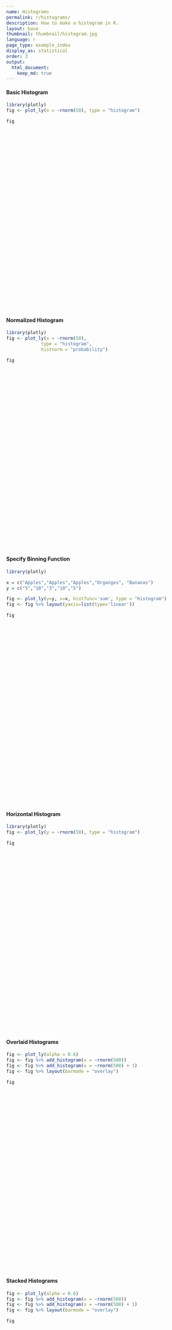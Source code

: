 ```yaml
---
name: Histograms
permalink: r/histograms/
description: How to make a histogram in R.
layout: base
thumbnail: thumbnail/histogram.jpg
language: r
page_type: example_index
display_as: statistical
order: 3
output:
  html_document:
    keep_md: true
---
```



#### Basic Histogram


```r
library(plotly)
fig <- plot_ly(x = ~rnorm(50), type = "histogram")

fig
```

<div id="htmlwidget-19c8be8687270bad7894" style="width:672px;height:480px;" class="plotly html-widget"></div>
<script type="application/json" data-for="htmlwidget-19c8be8687270bad7894">{"x":{"visdat":{"7d050204383":["function () ","plotlyVisDat"]},"cur_data":"7d050204383","attrs":{"7d050204383":{"x":{},"alpha_stroke":1,"sizes":[10,100],"spans":[1,20],"type":"histogram"}},"layout":{"margin":{"b":40,"l":60,"t":25,"r":10},"xaxis":{"domain":[0,1],"automargin":true,"title":"rnorm(50)"},"yaxis":{"domain":[0,1],"automargin":true},"hovermode":"closest","showlegend":false},"source":"A","config":{"showSendToCloud":false},"data":[{"x":[0.446179519483473,1.9056194630404,1.19976183970247,0.267970086300783,0.769430325814905,0.329017682953375,-1.5307430116059,0.8430351374291,1.80045294437865,0.513661048803356,0.378121404872227,0.622330324400446,0.852894021225885,-2.06079346229669,-0.339225055122552,2.11015493589514,0.0283512594027834,-0.00299962237104441,0.624908057163552,-1.15078812488197,0.600865753400724,2.09453413981318,1.30754863493142,-0.998714886651868,-0.0164771174626788,0.509429103574996,0.17792709946809,-0.41636616561419,0.430551056136714,0.328963909282634,0.194856238409171,-0.0816713519463867,-0.190407967901031,-0.0800430527715152,1.14008688968047,-0.404299896921592,-0.896034095368757,-0.809124953396908,1.386902380707,1.30312813240422,0.635035013932886,1.03351484223033,-0.156876492322693,0.267759915022055,-0.0711300720530613,-0.211294113378965,0.837359966804331,-0.297409343257705,2.62615908711317,-2.73761623312759],"type":"histogram","marker":{"color":"rgba(31,119,180,1)","line":{"color":"rgba(31,119,180,1)"}},"error_y":{"color":"rgba(31,119,180,1)"},"error_x":{"color":"rgba(31,119,180,1)"},"xaxis":"x","yaxis":"y","frame":null}],"highlight":{"on":"plotly_click","persistent":false,"dynamic":false,"selectize":false,"opacityDim":0.2,"selected":{"opacity":1},"debounce":0},"shinyEvents":["plotly_hover","plotly_click","plotly_selected","plotly_relayout","plotly_brushed","plotly_brushing","plotly_clickannotation","plotly_doubleclick","plotly_deselect","plotly_afterplot","plotly_sunburstclick"],"base_url":"https://plot.ly"},"evals":[],"jsHooks":[]}</script>

#### Normalized Histogram


```r
library(plotly)
fig <- plot_ly(x = ~rnorm(50),
             type = "histogram",
             histnorm = "probability")

fig
```

<div id="htmlwidget-01281b93e667cf4d3d24" style="width:672px;height:480px;" class="plotly html-widget"></div>
<script type="application/json" data-for="htmlwidget-01281b93e667cf4d3d24">{"x":{"visdat":{"7d06c9c1ade":["function () ","plotlyVisDat"]},"cur_data":"7d06c9c1ade","attrs":{"7d06c9c1ade":{"x":{},"histnorm":"probability","alpha_stroke":1,"sizes":[10,100],"spans":[1,20],"type":"histogram"}},"layout":{"margin":{"b":40,"l":60,"t":25,"r":10},"xaxis":{"domain":[0,1],"automargin":true,"title":"rnorm(50)"},"yaxis":{"domain":[0,1],"automargin":true},"hovermode":"closest","showlegend":false},"source":"A","config":{"showSendToCloud":false},"data":[{"x":[0.00221260382270026,0.280177134571188,-0.695195711599888,-0.363767932748353,-1.75356249667762,1.15776864325316,-0.915510879110613,-2.45847977899212,0.667985440957671,-1.10295254819021,-1.47604336094553,1.88531868409854,0.451689651034485,-1.07923334260887,-0.277028037980103,-0.44943273034581,0.521678596546141,-0.533806935824021,0.349217997714154,0.225254302596231,0.275749722750154,1.62757777781915,-1.65844778075819,1.32114466973322,0.421595837249307,0.12188597698723,0.268747838799215,2.38463908615825,-0.0838555735738822,0.00962032525120804,-1.38148201435427,0.307994311417588,0.628748334217297,0.338176729838187,1.33483741044024,0.23069799933691,-1.23292360376591,0.667436334640256,0.649908032829062,1.29473662366193,-1.77957237708113,0.20026537670023,0.0127239494613886,-2.33364609490901,1.55361311825699,-0.551969849244132,-0.42898030240829,-0.343665297479669,0.672836664115155,0.980894214944693],"histnorm":"probability","type":"histogram","marker":{"color":"rgba(31,119,180,1)","line":{"color":"rgba(31,119,180,1)"}},"error_y":{"color":"rgba(31,119,180,1)"},"error_x":{"color":"rgba(31,119,180,1)"},"xaxis":"x","yaxis":"y","frame":null}],"highlight":{"on":"plotly_click","persistent":false,"dynamic":false,"selectize":false,"opacityDim":0.2,"selected":{"opacity":1},"debounce":0},"shinyEvents":["plotly_hover","plotly_click","plotly_selected","plotly_relayout","plotly_brushed","plotly_brushing","plotly_clickannotation","plotly_doubleclick","plotly_deselect","plotly_afterplot","plotly_sunburstclick"],"base_url":"https://plot.ly"},"evals":[],"jsHooks":[]}</script>

#### Specify Binning Function


```r
library(plotly)

x = c("Apples","Apples","Apples","Organges", "Bananas")
y = c("5","10","3","10","5")

fig <- plot_ly(y=y, x=x, histfunc='sum', type = "histogram")
fig <- fig %>% layout(yaxis=list(type='linear'))

fig
```

<div id="htmlwidget-b792aeb79a9908960225" style="width:672px;height:480px;" class="plotly html-widget"></div>
<script type="application/json" data-for="htmlwidget-b792aeb79a9908960225">{"x":{"visdat":{"7d07e327fc4":["function () ","plotlyVisDat"]},"cur_data":"7d07e327fc4","attrs":{"7d07e327fc4":{"y":["5","10","3","10","5"],"x":["Apples","Apples","Apples","Organges","Bananas"],"histfunc":"sum","alpha_stroke":1,"sizes":[10,100],"spans":[1,20],"type":"histogram"}},"layout":{"margin":{"b":40,"l":60,"t":25,"r":10},"yaxis":{"domain":[0,1],"automargin":true,"type":"linear","title":[],"categoryorder":"array","categoryarray":["10","3","5"]},"xaxis":{"domain":[0,1],"automargin":true,"title":[],"type":"category","categoryorder":"array","categoryarray":["Apples","Bananas","Organges"]},"hovermode":"closest","showlegend":false},"source":"A","config":{"showSendToCloud":false},"data":[{"y":["5","10","3","10","5"],"x":["Apples","Apples","Apples","Organges","Bananas"],"histfunc":"sum","type":"histogram","marker":{"color":"rgba(31,119,180,1)","line":{"color":"rgba(31,119,180,1)"}},"error_y":{"color":"rgba(31,119,180,1)"},"error_x":{"color":"rgba(31,119,180,1)"},"xaxis":"x","yaxis":"y","frame":null}],"highlight":{"on":"plotly_click","persistent":false,"dynamic":false,"selectize":false,"opacityDim":0.2,"selected":{"opacity":1},"debounce":0},"shinyEvents":["plotly_hover","plotly_click","plotly_selected","plotly_relayout","plotly_brushed","plotly_brushing","plotly_clickannotation","plotly_doubleclick","plotly_deselect","plotly_afterplot","plotly_sunburstclick"],"base_url":"https://plot.ly"},"evals":[],"jsHooks":[]}</script>

#### Horizontal Histogram


```r
library(plotly)
fig <- plot_ly(y = ~rnorm(50), type = "histogram")

fig
```

<div id="htmlwidget-8a77e5f3b1e4e6acfafb" style="width:672px;height:480px;" class="plotly html-widget"></div>
<script type="application/json" data-for="htmlwidget-8a77e5f3b1e4e6acfafb">{"x":{"visdat":{"7d060846bde":["function () ","plotlyVisDat"]},"cur_data":"7d060846bde","attrs":{"7d060846bde":{"y":{},"alpha_stroke":1,"sizes":[10,100],"spans":[1,20],"type":"histogram"}},"layout":{"margin":{"b":40,"l":60,"t":25,"r":10},"yaxis":{"domain":[0,1],"automargin":true,"title":"rnorm(50)"},"xaxis":{"domain":[0,1],"automargin":true},"hovermode":"closest","showlegend":false},"source":"A","config":{"showSendToCloud":false},"data":[{"y":[-0.307593152543549,-0.326627050701438,-3.09114231094846,-0.952915102194068,-0.117545980715975,-0.134892183699315,-0.366707586723761,0.461762188979464,0.488502887413366,0.873685315036646,-0.730182058104908,1.8343123679292,0.883559776635331,0.985392222954529,-0.446697388012057,-0.832188420484477,-0.387162923255721,1.10872049499172,1.10896151600034,-1.0234619347154,1.00777460404707,0.0627119671001555,-0.238606706233364,-2.26484792940972,-0.453202444904095,-0.266292259777173,0.688320105778557,0.806267009196974,0.128074790200042,0.707923008180756,0.419028127565983,-1.25588952661132,-0.425933232872662,0.616091848542784,0.183132536517483,-0.577466538803567,0.401709616579553,-0.584055216701107,1.63676827187692,-0.733227625112987,-1.005446949186,-0.280963978372144,-1.46213952887537,-1.43457396938849,-0.7340859346644,1.00817724372653,-1.63417070666476,-0.409548270155325,0.501757095972516,-1.30743320377676],"type":"histogram","orientation":"h","marker":{"color":"rgba(31,119,180,1)","line":{"color":"rgba(31,119,180,1)"}},"error_y":{"color":"rgba(31,119,180,1)"},"error_x":{"color":"rgba(31,119,180,1)"},"xaxis":"x","yaxis":"y","frame":null}],"highlight":{"on":"plotly_click","persistent":false,"dynamic":false,"selectize":false,"opacityDim":0.2,"selected":{"opacity":1},"debounce":0},"shinyEvents":["plotly_hover","plotly_click","plotly_selected","plotly_relayout","plotly_brushed","plotly_brushing","plotly_clickannotation","plotly_doubleclick","plotly_deselect","plotly_afterplot","plotly_sunburstclick"],"base_url":"https://plot.ly"},"evals":[],"jsHooks":[]}</script>

#### Overlaid Histograms


```r
fig <- plot_ly(alpha = 0.6)
fig <- fig %>% add_histogram(x = ~rnorm(500))
fig <- fig %>% add_histogram(x = ~rnorm(500) + 1)
fig <- fig %>% layout(barmode = "overlay")

fig
```

<div id="htmlwidget-dd8d5d148cbcb2d451f3" style="width:672px;height:480px;" class="plotly html-widget"></div>
<script type="application/json" data-for="htmlwidget-dd8d5d148cbcb2d451f3">{"x":{"visdat":{"7d01d580843":["function () ","plotlyVisDat"]},"cur_data":"7d01d580843","attrs":{"7d01d580843":{"alpha":0.6,"alpha_stroke":1,"sizes":[10,100],"spans":[1,20],"x":{},"type":"histogram","inherit":true},"7d01d580843.1":{"alpha":0.6,"alpha_stroke":1,"sizes":[10,100],"spans":[1,20],"x":{},"type":"histogram","inherit":true}},"layout":{"margin":{"b":40,"l":60,"t":25,"r":10},"barmode":"overlay","xaxis":{"domain":[0,1],"automargin":true,"title":"rnorm(500)"},"yaxis":{"domain":[0,1],"automargin":true},"hovermode":"closest","showlegend":true},"source":"A","config":{"showSendToCloud":false},"data":[{"x":[0.21036920859701,0.742007222459216,0.880639539076798,-1.2707568750882,-1.43299595339974,-2.56747789401091,-0.0853862687037843,0.959280545719418,-1.25577127596205,1.42221351628556,1.5300804620241,0.437434132245457,0.580275764779781,1.14001340610642,-1.27285891285919,0.824625915804984,-1.3238689708312,-0.845546142272961,1.83029383401476,-1.73119977885884,-1.9317265512009,-0.00816657440679682,0.711467830034244,-0.14668075244913,-0.192566789183993,0.328527041561321,0.475754032580161,-0.981371191271915,-0.562135110311531,-0.604662550284953,-0.110402844189774,-1.35922176059418,-0.552777740147166,-0.0873287337269553,0.823212540557206,-0.380844974725712,-0.667501561086942,-0.0624532477051892,2.08196895923074,-0.0546920218206352,0.067659755372979,0.360117886768663,1.1985471271184,1.43058667664183,-1.3535703205563,1.30521399562029,-0.159645521952341,-1.8232606021204,-0.0511352539767283,1.69252431694968,0.613617830489357,-0.027197650222668,0.315038746128433,-0.235247598147147,0.335536287549228,-0.133048812210502,0.227171483049518,-0.171265056084544,1.4958946873302,-0.746990241701586,0.493144869300893,-0.785843797927543,-2.85038864163766,-0.786901500861266,-1.07187122132547,-0.543959846620921,-1.39679093683603,0.16421403437467,0.731970542882069,-0.639646116781197,1.51475242074922,-2.01657299470149,-0.412978211488304,-2.43557478698647,-0.838918478459705,0.451039222708726,-1.34709254160948,2.33341870011431,-1.08127775128872,0.430450093420039,-0.918810242899456,0.273570328883968,-1.63766338791558,-0.132787399290262,-0.217145875748685,-0.802915334965805,0.746186981904263,1.56313169505619,-0.933147571344256,-0.819224263140517,-1.77390249605433,0.168429457988659,-0.41425327165177,-0.416352262230332,0.245268159372431,-0.297894214965779,2.04508358301244,0.346945382266575,-1.32656513559285,-1.30471598090634,-0.814259352906516,0.623848113503774,1.50562857637047,-2.25069112837183,0.288560273540976,1.1495224024266,-0.571100863850217,0.00736498940052089,-1.76800077664821,0.146366552702276,-0.278118722726376,-0.1932679905737,0.196155863334488,0.994411710240597,-1.24804084955035,0.638154111065259,0.648130075026777,-1.20301127328201,-0.353266424588151,0.946664225345457,1.10842405979397,1.34650208457439,-0.211306847851825,0.0391617183295682,-0.305880672986265,-0.10841397108991,1.71518266256514,-0.498217853903679,0.483096169939835,-0.947852555956948,-0.876543792674512,0.715319848703257,0.802107793214026,-0.28729569324757,2.22141618549509,0.10494882512003,-0.555453771357922,0.223424828734947,-1.77009961725738,1.57489932582252,1.67084382198868,-0.882157016979823,2.25666804405049,-1.14215873903047,-1.10923877864541,1.18025394045753,-0.063031117200494,-0.188760737198953,-0.136847000293406,-1.65308122637901,-0.873200777767958,0.788693020349896,-1.19485320375741,0.523651139027354,1.18792063230024,-0.453021476048028,-1.50768420235391,0.781131262728335,-0.821694571195345,-1.2359604514116,0.556740754490458,-0.164478676078157,1.59898692064889,0.191465260312418,0.473346474073667,-0.506045397328125,0.33183703439057,-0.131108367259341,-0.175243543511311,1.35521828890093,0.358318957672209,0.460394616838609,-0.22909972266236,1.6519422266877,1.12333136823223,-1.08965503337929,2.00035822647697,0.958396913964296,-0.0589825091941269,0.936576036437951,-0.298855070660667,-0.689233440361785,0.00903534024689043,2.46119451144424,-0.647885429575892,0.573255317086699,-1.88606400543233,-0.166582043102343,-1.38433557446394,-1.01695195853575,1.22056143861474,-1.4670776676763,0.541000611478601,1.73569662130677,-0.0661133887900578,-0.792353163014978,0.190587174172035,0.369195379218241,0.276600776978455,-0.479469869295296,0.222154200173465,0.683263777058959,1.25076968044981,-1.63521692604109,-0.460654638507174,-0.737802094456622,-0.766333154264743,-0.201360434567675,1.37732355268145,-0.938530705975632,-0.847617099998592,0.952172342639669,-0.533209504124497,1.921145692581,1.1709351109171,-0.163536152508244,-1.02041200031656,1.07374795077197,-0.536372775623864,-0.171368279718659,-0.765895119624058,-0.034175039447083,0.846137511150919,0.758523210904283,-0.509682436527123,-0.0474874601888169,-0.956314958770843,1.16150085090439,-1.79569725914705,1.20766860714998,-0.55241076369118,0.718290067110333,-0.428541217579647,0.58919465652106,1.29190698551398,-0.805262648553294,0.782174793776346,-0.520655974410805,2.38263063013593,0.13397901092293,0.461415841360228,-0.570518477495908,-0.541332024338743,0.384389250970955,0.0509723513421246,-1.15858797007353,0.972415386111339,1.62266307064838,0.838766369206628,0.92369872322659,0.039989466421004,-0.979528895980912,0.561284063233081,-0.368782234058379,2.61007020144045,-0.251467710141984,-0.147830252457934,-0.021373863836881,1.1381706677185,0.251109715522454,-0.54150332435748,-0.541564569648942,-0.0976041577679546,-0.469901240166241,-0.538161699630869,-0.724864077103077,0.41490020314101,-0.720267844820519,0.95110490935435,1.32335439938414,1.29727548445793,0.614562946561819,-0.158851421579445,-1.73067467901652,-0.596623736735057,0.448439992212197,0.802049165870677,0.644282365869011,0.351641925855191,-0.758686537944489,0.00688711608019241,0.712146572250067,-0.645864313124755,-0.365925178160399,-0.32507929170746,0.739459627182409,0.433830512400195,-0.586076454643713,-0.698207546465727,0.164327572898049,-0.367204480820386,0.647445052102274,-0.126275009205078,0.824096840687036,-0.624625472827851,-2.12513843761155,0.470491715379308,-0.484779897911536,-1.88526470144097,0.40429251755328,-1.75322032510758,-0.0396714195640588,-1.16704408995225,-1.08683197805106,0.162168765887362,1.26396313466828,1.57149099432212,-0.372580361118071,0.137709751786399,0.369646770172667,1.17900541654605,-1.32886717073141,0.656291493673513,-0.369270747618254,-0.707699062395505,0.379913260472116,0.186337512391201,-0.464460234336911,0.882126358667729,-0.671255660766477,-1.02080387174844,1.03262796030673,-1.38486164122487,-1.13330977857029,1.98322669562197,-1.68381182066434,2.78198142536542,-2.33022466379301,1.03332574555539,-1.64425864481528,1.30925240597424,0.670854328162393,-1.13214009636273,-0.228405404690234,-1.74531526705438,1.69212852338502,0.323605725014748,-0.924686414733304,-0.679945180649386,-1.98800400943943,-0.99354467034702,0.854981344561534,-0.329697559135363,0.171479537834161,1.56020161238034,-1.64928654225824,-0.991379442012087,-0.0157345219256941,-1.52915051318373,-2.4030145433299,0.691556019062544,0.292277578777813,1.35846635798202,1.26083012357254,-1.01825816766375,1.21259992608364,0.738102143824767,-1.33666012414432,1.3437384490928,1.44007197556984,-1.11203408410688,-0.632466909706454,-0.407934027128323,0.0427634226490845,0.000669116363392582,0.118492725632129,-1.10271917863133,-0.198927019669461,1.30069808886424,1.63030440582571,0.436879932164559,1.02346271258069,0.241111241958243,1.09199667531067,0.462103797378084,0.0726090991468386,0.544948436107848,1.74501897294738,-1.8773236270665,-0.58709022695061,0.389281972240657,-0.164762367908356,-0.804165494594101,1.34508546841913,1.56302951283191,0.395285569746817,0.556680672928754,0.299012677104416,-1.05757468636827,0.637298758374318,0.557255375779269,-1.55318874775549,-1.18024810452143,1.92667064551574,-1.18132966550501,0.901289704852373,0.0293354428252413,-0.946662644065068,-0.433313550252105,-0.748150245723854,-0.201209706320803,1.85424488912639,-0.869670549898108,1.69852621460239,0.734675877994447,0.870816482527652,0.76432448834046,-2.04833977573204,0.325378485224476,-0.448694063781173,2.04063568314686,-0.569807704513803,-0.881462688825303,0.309017570406689,-0.107461406585002,-0.677101738658934,1.92933225615889,-0.0540576543117316,0.914664686635583,1.09041225220489,1.70760335899392,-0.0750758079244313,0.344975751613627,0.732207240242214,-1.03092081092504,-0.233380438399406,-0.12333836076485,-0.0483197483872741,0.44821017744433,-1.33498489194496,1.0032588099364,0.4443078217886,0.0609422970376359,0.951667763405936,0.153340259344643,0.589045848218924,0.178926881862118,-0.254042820724675,-0.105083883272581,-1.75139716827623,0.530756818399816,-1.75030456813401,-0.328423836608202,-0.193785747177979,-1.83895708870076,1.75732831648803,1.62534283198077,-0.122982841714429,-0.13643397000761,2.95844193028138,-0.597730883207495,-0.460050264845974,-1.06884406862461,-1.88286927981443,-0.00499211965504797,1.1212976126036,0.383587680322281,0.324276651763638,-0.468319693955664,1.47497875916934,0.84018750744481,-1.04804338520521,-0.477312747270566,-0.859547795268449,-1.21189517003607,0.854152721922096,-0.239777672317873,-2.16368543200345,-1.07933438939962,1.17727476242971,0.303623708869492,-1.26668975456739,-1.3026492171004,-0.791521755377842,-0.548194878696891,0.463042961905609,0.944525567354378,1.72651304457938,0.414930087715889,0.737162697833645,-0.41863429516518,-2.13095946061394,0.380166924425682,0.398379582396026,-0.923355845799796,0.543563821853493,0.40236854732395,-0.531764422442785,-0.36190618139623,-0.260567828964974,-0.604752393759877,-0.307611638170929,0.498523911594856,-0.791613734484293,-2.50454051523765,-3.38396371335701,-0.801915381393915,0.364147940506535,-0.260967645186874,1.71852936321884],"type":"histogram","marker":{"color":"rgba(31,119,180,0.6)","line":{"color":"rgba(31,119,180,1)"}},"error_y":{"color":"rgba(31,119,180,0.6)"},"error_x":{"color":"rgba(31,119,180,0.6)"},"xaxis":"x","yaxis":"y","frame":null},{"x":[-0.811001947497672,1.99243149050222,-0.0486336407053745,0.330878542998992,1.76874719217237,0.504821700413491,0.910439262654038,1.08950300866839,2.15051905457222,0.261071356151723,0.824202042638698,1.07274223090539,2.89390638032393,2.16114574970508,-0.490853654866107,0.352886857160066,1.19902660518987,-0.0650977429062378,1.21107421311127,2.2814948881007,1.3055556132326,1.46659274808098,0.195775178763284,2.4262642360081,1.06680221105241,-2.24224014261815,1.81141218604444,2.17151861548994,-0.0519677719077818,-0.517458792602314,0.504874848272272,-0.126183625165855,-0.403280593636511,0.999619505958956,1.25318396790056,1.93407106128394,1.14507438306605,-0.0684382276819195,0.386338513167471,1.73743857770435,-0.473860666138539,1.00331917926563,0.0580730440109964,1.00386380490152,-0.579391634469785,0.604457105452062,0.407616543043844,1.03339241381006,1.32661621536009,0.302191020227317,0.876020241245352,0.100514250216856,0.447018157426952,1.0146352028879,-1.41504165054268,1.16015408333484,0.444464981868816,-1.94635331996206,2.0989231329367,1.29585596315183,-0.198642853839243,2.97403094600375,0.164081160506244,0.84355057156231,0.0621956546779369,1.20546251444321,1.79859603596011,1.48725949265526,0.908954281600873,0.661266056286925,0.969127874735126,2.68883464811731,0.38665742373374,1.54399602990665,0.455700456654404,1.04796308995553,2.42655808252006,1.76309849637818,0.175319934060344,2.01988433407231,0.436257910033273,1.55252077701377,0.871500510601709,1.57293169351249,-0.563345828980743,2.15829882331314,1.79952749488207,1.5429344769452,0.648763749203311,3.22770250626702,0.729702916447071,1.3441435210572,0.679362190764165,1.44798469720066,-2.04785199267731,2.44149453106334,1.29410870176273,-0.0987123671626291,-0.139614441769545,1.61010202661016,0.758366801180964,-0.359782514705963,4.20113266580307,1.37940402958016,0.574048170699202,1.87335640684217,1.25836414454202,1.90202407890706,0.791325688847988,0.663395478922735,0.0722231050327589,1.75634418798852,2.26177296819971,1.01075693306912,1.96779379594972,2.36255393157921,-0.591307290403644,0.971843587383544,1.33869827136949,1.52933761001769,0.775004951567799,1.02009487406883,1.27193479109246,1.91424325388497,1.20414966709441,1.86423118676876,0.0110574811534919,-0.400203116068708,0.896923983882726,0.805022106087058,0.53651255689022,1.43142560939066,1.81009915943606,2.05943887265512,0.560181959713668,1.79983876171201,1.49314210769429,1.10905275356816,1.44152680868822,0.639560085907604,-0.213173734359288,0.29008505990864,-0.578590015906239,1.60714637947807,-0.583408651113571,1.26384285041848,0.0207217839661511,0.974777453584626,1.09231103526475,1.17825132730082,0.775065370116841,0.102072630159061,2.29371360378639,0.725583034358244,0.891062963965392,0.0879482357368281,1.94035921801019,-0.335901018470521,0.637651988008622,-0.302399846814273,0.519969202370687,1.55997521982715,0.607077004939874,1.14811516647124,0.622673792572325,0.165449883093336,1.24611250521858,0.403602884580751,1.14396397161402,1.08938627938766,0.712711525317677,0.449697370563693,2.76692938935266,1.86027431644613,2.34063831130852,-0.219074588540372,0.885414457645741,-0.418252013930218,0.664137375678041,2.9157240885279,1.78499181904111,1.69744852742538,-1.9051080119187,1.10362182990191,0.0934600576861474,0.618236260307816,-1.27851618401696,3.70771349250482,0.581252066266663,1.83363706091692,0.68546340556228,1.81844782954886,-0.119654642939071,0.226338457883142,1.31173282273426,0.562261487143176,0.547239701113754,1.03687101112286,0.959084619459984,1.28840255438266,1.30808133780552,1.64720786451395,1.23801686429525,0.874002559735314,0.927054071647592,0.445000001607932,1.74117364483725,0.833794423000588,1.94691779473858,1.41756630190761,-1.59901928721622,2.38996936703539,0.355601943105874,1.35075701406178,2.42618686728312,0.7261793262713,-0.139975609638602,0.928911665965336,1.06176137904865,1.52569538097837,2.32667827479938,0.407525859466343,0.663622585547899,1.6742764147544,0.947734418241136,0.662253392202541,-0.315315019960856,0.851774955326784,0.9544857693429,1.06760294117983,1.5760635059482,0.161629031741124,0.608805713675707,-0.920791585056113,0.515523447093233,-0.289749519246479,0.104965073859833,1.39689073246876,0.313384307968304,-0.0744877262851538,-0.31804272394579,0.191824095430391,0.458575046444533,0.119643242808515,-0.483958486752079,-0.600645555649115,-0.0971562125466605,1.08716302359541,0.199845183352939,0.38973609805241,1.2417187657286,1.44097240732812,1.25871462686934,0.313473294903342,0.373198636644566,1.35038950776918,1.41830429354232,0.506430313712696,0.835053287957046,0.308368581529773,-0.180133978074559,1.70878142116829,2.06737460378527,0.694413148782393,0.539658720311993,2.16879872849752,1.98701712517325,1.81085361386859,1.491903170748,2.38232451730523,-0.354376925096564,1.16950833767483,0.0710063154496009,1.99401779920172,0.788952744394193,1.50030710215791,1.44030859668664,1.27840797639069,0.970965413077489,-0.0074474792113628,2.71500672046652,0.517871001887205,2.20514977213669,1.34750602845054,1.23865463931634,1.28305124884448,1.2269696629197,0.873628801535708,0.194860550251679,2.05927114347271,1.08308956255658,-0.205957936904735,1.37768862381933,1.95265499422316,0.214584656746062,1.87191718803699,-0.0875387508827368,1.43783225749932,0.484265469243888,1.57838633369642,0.784819193888585,0.488702434863234,0.474526230533277,1.46744398847247,2.58447625073802,0.122449104040979,1.94813518521291,1.2939898043724,1.29085491982744,1.47596604159756,1.59598742932164,0.28483239426987,0.0838339956880734,0.880631144717509,1.92159504344345,-0.0564551451352704,-0.633857423797221,1.62569991511835,-0.656513746082177,1.22332984024208,-0.404432883718113,1.01630477404679,0.255779434172573,1.84950578184603,0.138049848440112,1.51390191791458,0.216569308663265,2.61176350655029,1.55302141128047,1.66875116144718,2.89735851798441,-0.414799460112748,1.12118953851497,2.11332617400293,1.49908643182191,1.06741598742153,1.20132146538324,0.890047003412181,-0.104100843366044,1.5285154918956,0.0266677057543261,2.03363445620889,1.55845515149867,1.34068219951544,2.3370924523746,0.984654117644829,-0.172770939386704,0.565801087042791,2.57337554296181,1.54800351884903,1.80262748183114,2.16638956294415,-0.786114031049156,0.551806598826107,-1.13873964395963,0.562861420975467,2.23398232658732,0.557252734885184,1.18544471485521,2.61333873955884,0.881566729786835,1.68074072238048,2.29370145995118,0.747133732098976,0.910545134339111,1.90843897510023,-0.0504148001722453,0.392414387678912,1.92326197785955,0.00418244312377469,-0.312683370599401,-0.732709558495533,-1.58452847214845,1.38848291575247,1.05685938392943,2.94181481941829,2.37612410927776,1.62345690369509,0.291214735998764,-0.0487942604626972,0.652427764950095,0.336980742428832,-0.271820092437617,-0.331068821274792,-0.907936069394069,0.122222027549843,2.7842022079911,0.529430120063478,1.0740039277859,1.2480498246299,0.336097089379572,-0.396870325490726,0.573055442414568,1.00550288543411,1.04259718182231,0.450381477084454,0.7250915917486,1.74936547327648,1.47766893124068,1.71932841148882,1.60621326333347,0.550306518354309,0.531058609934103,1.03172286896873,0.953826985254135,1.33852089788654,2.9913412500257,1.95594761564809,-0.178834791835542,0.918304506563977,0.301723137339253,0.547162774160768,1.52862228304635,0.0433714911824047,1.18880705843502,0.974162367900936,0.616254383717803,2.23613899541784,1.18713442181395,0.330951412581406,2.13097594888885,1.45979744156453,0.502121072136803,2.39716471266425,1.33910386819789,0.261938363464399,0.212451630928122,0.533569515180201,1.85436321643583,1.85375432971742,2.13301020961869,3.00744915587552,0.501686982860212,1.25384561761311,-0.34773976660322,1.79705721317937,0.897346481259883,0.779898722485313,1.12039715848552,-0.342397087583806,1.59242199618707,0.128179443864302,0.818861122735496,0.814416933753851,3.69428353991248,0.142382849517812,2.10531754047268,0.686399177908714,1.53901324258515,-0.0339392721783871,1.18862330373766,-0.0909780226728967,1.90847310767027,0.666439284861212,1.15536477167262,1.42136212074931,-0.932567464969789,3.21135866225253,1.75655906603641,0.722903883119679,0.61793727682523,-0.0272006207166557,0.0662041565593507,1.33780191118073,1.48987758857199,1.82587708310603,2.26027917781823,2.71783409496904,1.29787018297226,2.71781894026421,1.24214866752825,2.43648662937797,1.73030220515496,2.58901050376037,2.39174110858176,-0.287189695430591,-0.486960717505321,1.77618810269366,2.02696091252376,1.30489792791363,2.08726005168411,2.46833626683004,2.0470430694261,1.78121852287476,0.491588051321859,1.59171222045183,1.15439033896154,0.602735173916178,0.832448187541615,-1.21605740105623,-0.146131028986133,1.0247947563027,1.27092630366806,0.259118569101682,0.234760967549631,0.919555733516664,0.672565874725334,1.40602415176361,0.172575283212978,1.76329675687391],"type":"histogram","marker":{"color":"rgba(255,127,14,0.6)","line":{"color":"rgba(255,127,14,1)"}},"error_y":{"color":"rgba(255,127,14,0.6)"},"error_x":{"color":"rgba(255,127,14,0.6)"},"xaxis":"x","yaxis":"y","frame":null}],"highlight":{"on":"plotly_click","persistent":false,"dynamic":false,"selectize":false,"opacityDim":0.2,"selected":{"opacity":1},"debounce":0},"shinyEvents":["plotly_hover","plotly_click","plotly_selected","plotly_relayout","plotly_brushed","plotly_brushing","plotly_clickannotation","plotly_doubleclick","plotly_deselect","plotly_afterplot","plotly_sunburstclick"],"base_url":"https://plot.ly"},"evals":[],"jsHooks":[]}</script>

#### Stacked Histograms


```r
fig <- plot_ly(alpha = 0.6)
fig <- fig %>% add_histogram(x = ~rnorm(500))
fig <- fig %>% add_histogram(x = ~rnorm(500) + 1)
fig <- fig %>% layout(barmode = "overlay")

fig
```

<div id="htmlwidget-dc3e133aac82a6f200dc" style="width:672px;height:480px;" class="plotly html-widget"></div>
<script type="application/json" data-for="htmlwidget-dc3e133aac82a6f200dc">{"x":{"visdat":{"7d018e4c816":["function () ","plotlyVisDat"]},"cur_data":"7d018e4c816","attrs":{"7d018e4c816":{"alpha":0.6,"alpha_stroke":1,"sizes":[10,100],"spans":[1,20],"x":{},"type":"histogram","inherit":true},"7d018e4c816.1":{"alpha":0.6,"alpha_stroke":1,"sizes":[10,100],"spans":[1,20],"x":{},"type":"histogram","inherit":true}},"layout":{"margin":{"b":40,"l":60,"t":25,"r":10},"barmode":"overlay","xaxis":{"domain":[0,1],"automargin":true,"title":"rnorm(500)"},"yaxis":{"domain":[0,1],"automargin":true},"hovermode":"closest","showlegend":true},"source":"A","config":{"showSendToCloud":false},"data":[{"x":[-1.06048059258917,1.03377123779574,-0.347510697119263,-0.0879415279650514,1.02934841449586,0.0331422569488892,-0.592135898949996,0.829814390072405,-1.14454544271622,-0.402566870962858,-0.771974587669175,1.4758048969223,0.82640908727336,-0.675152437671853,-0.208754882521633,0.700737799034521,0.468802209560038,-0.758449934060703,0.335117927631377,1.0160540818428,-0.171888096247786,0.763133879504698,-0.74356333879766,0.633689034285285,0.544604947901418,-0.0985996831957174,0.0572223957350943,0.455869773215829,0.45934790843059,-0.702539630305358,0.582490479132452,-0.677514120566726,-0.721470827055875,0.318060221208431,-0.386989645728607,-0.553502259385531,1.37185464554936,1.31470371462308,0.955612979792735,-0.854660568783481,-0.356595475224411,-1.69530921393404,-0.463260112479645,0.591062022388195,-0.236674637473109,0.108374430723745,-0.123013606709288,2.63076449928228,1.26161006787474,-0.940229544347197,-1.55738808016372,0.443890042761084,-3.20970261035037,-0.583788056672025,0.226884398659564,1.05823175587359,-1.24021550526566,-0.159963757156281,1.82964841938779,-0.142332285742719,0.876168321388416,-0.206648972580046,-0.6680144217574,-0.268847083566329,0.990487980785411,-0.685732465826676,0.125135198196347,-0.725787623017153,0.80640876078396,-0.826557749859865,-0.365255004365573,0.621372103663503,0.0916125284950037,0.690411802443828,0.240688578799019,0.235294009595044,-1.56285242720637,1.51178990695893,-0.960025533609306,1.76508437995228,-0.859724616161842,0.683850583068126,-0.996604803702665,0.643032806396957,-0.275011057097661,-1.04588034470875,-2.0020810969823,-0.1294963813339,3.21344422676836,-0.445969839967441,-0.920008289036481,1.3959265380445,-1.74174371627285,-0.359846702437578,-1.19077629713055,-0.142662240546871,-0.350079749415293,-0.895061193783458,0.918709047907724,0.0180239614636467,-0.726719085242673,0.05979497232032,0.852847251821338,0.491399216924387,-0.867790202141377,-0.920229047538456,0.362678995272681,0.275481308683029,-1.50385763768435,0.889215761979443,-0.810008855932448,1.3521090235578,1.38616657252884,0.158539477217318,1.33607115876124,0.841421767201781,0.409334996000245,0.406322367156198,-0.030606436455905,1.40583592804358,0.164238257695319,-0.558064073673516,-0.251352463110518,-1.11530244892548,-1.38420918272867,-0.332445187057561,0.240127454719289,1.5729129312996,-0.963400958951772,0.241598722599265,0.261576606442729,0.747318000466062,-1.08692793077034,0.0371660675584333,-0.459103705617535,0.0891114220482405,0.21682938784851,0.566770723568968,0.298001925702124,-0.560227032641875,-0.387109871191305,0.558247815641496,-0.0305390508992784,-0.453198095941974,1.13893178202231,-2.75670338659298,1.51831369606294,-1.10129255829997,-0.255693886710623,1.35748772239616,0.344153625717621,-0.163884907364765,0.155637023727796,0.676225396505821,0.971767408928673,1.41049622634364,-0.300485712958175,1.47657839663988,-0.186860052591746,0.364893440121779,-0.0952644222927986,0.67452166678495,-0.0644592113170338,-0.582792724495769,1.54280483743766,0.770341832596279,-1.34784960919861,-0.503815057794142,-0.503784855706867,0.706167635072499,0.825973902213597,-1.04391126251207,0.929382031663203,-0.338886430476494,0.508539191475738,0.805466735053101,-0.739103928271943,0.373306586458332,-0.00080559789176731,-0.733317697460507,1.97155344603831,-0.179036244727979,2.42057215830736,-0.641673923299181,1.47552141013451,0.0128201414783328,0.691478446802027,-0.539633694792044,-1.0607682635311,0.0273068201097927,0.864795168609069,-2.39098832875741,-0.69425520315843,0.107206048514206,1.2107473689474,-0.160211167491803,-0.325824419818432,-0.665013109052132,-1.20510487447786,0.399709106700163,-0.335471906261123,-0.29644555778783,0.223716100195507,0.347257840051891,-0.643862986091806,0.23940880585377,-0.460964156794484,-0.0705276356031265,0.3399862415139,1.12145257949606,0.917840267243755,0.343694125520615,1.22707641977325,-1.321581496695,-0.0821780554857083,0.588577039132924,-0.28793257423106,-1.30549846109694,-0.601615235494098,-0.0542525396355675,-0.598279322634648,1.58334079130491,-0.195428048617761,-0.550798271469589,-0.960290271676773,0.687585087980648,1.68051122756817,-0.0202247317992003,0.65413741919924,1.05928925484037,1.27651173619515,0.00283410019973812,-0.0554558382051441,-1.39637690531311,0.6361410736878,0.640295623311297,-0.426370082883603,-0.0713944044096249,2.30642820438469,-0.387924462934176,-0.0362927696146786,0.512142824963268,0.235300303781854,1.02834116086414,1.30680098237637,1.08208636188148,0.543667918431305,1.0851909228301,-0.164394681236521,0.263310844137442,1.16407106476742,-1.79767100060316,0.522303892553181,-0.252863843137861,0.607256728764698,-1.59239655459375,-1.0852289874208,0.288096608192359,0.845128638729725,-0.534243840391575,0.0892065275254436,1.25052517217019,-0.315448222690218,-0.0360986111871775,-0.779225556331563,1.24000179660757,-0.424188368416905,0.917148896462404,1.62305162902299,0.61096142702834,-0.41091874941763,-1.20829564176857,-1.16163441224749,-1.22502584161729,0.990671468218233,-0.199684321304556,-0.3499749939747,0.802880259545185,-0.481734351496681,0.739148985952275,-0.783842593849221,1.20118088001676,0.444315194532077,-0.29582427838564,-1.02235316825684,-0.0876710309197417,0.0540236964929551,0.962271748876393,1.41001612170928,-1.04846476538067,-0.323362367790845,0.242119021817493,0.0110854904856481,0.103339367685455,0.290451961624109,-0.0960071247443118,-0.183872987551788,-1.31263954890556,1.79295262704306,-1.04115902206647,0.646480422164903,0.305650785601746,-0.866060542595482,-0.409705364197733,-1.71041164491191,-0.0908914267608562,0.539818755528113,-0.403837553808591,-0.816238734317863,2.09474550423896,-1.17558341795703,0.690261766532859,-0.698614192523794,0.813537967582915,0.74902780179529,-0.00597653185450598,2.26931510567824,1.11322299504074,-0.162058933534743,-0.103629811366922,-0.160921206063711,-0.582817739921517,-1.20835431222085,0.745564564429733,1.47386327727598,-1.00850190883344,1.15582752987886,0.140455455489433,0.369006185846088,-0.84047073528321,-1.25923720918153,-0.519346650005043,0.532403703625166,0.684847688646276,-0.553958227273167,-0.825645904397626,0.973038668575813,0.118843930645781,1.0445400547631,-0.0928587208371876,0.978089433268331,1.12269638759989,1.6625479187577,-0.413988562741154,-1.12081431653233,-0.401019681367695,0.731093925892263,-0.423337298888267,-1.19966821805729,-0.822314680546239,0.852117809480584,-0.914541185124512,1.01655770991674,-0.521422053927474,-0.00967188952714988,0.0534974197940436,-0.171807822798075,0.900909650271649,-0.868572856240835,-1.7751023920717,-1.86480743569894,-2.29561997044306,0.312835265573605,1.38020831704655,-0.867947751690819,-0.229735750256464,0.625892981574648,0.402167637199657,-0.159893382918067,-0.25567062821842,1.07075023402717,-1.28790858812851,1.98190555114348,0.799279487282597,0.0722360099059105,-1.24325926135914,-0.876190133458451,-2.35840553492154,1.64928468389931,0.135524408404963,0.428289222645845,-2.03898885291184,-0.993096184365195,0.195134299135623,2.31487683336207,0.61158199600885,0.279899286028102,-2.0114603772271,-0.468366728685388,-1.42242085123516,-0.943210546252035,-0.0440378963613753,1.64917908466698,0.374349949193205,1.36401284595079,0.290258056207722,-1.28420421968501,-1.95183559055516,-0.538024740602239,-0.0442562578707019,-0.473693294281442,0.764236664473058,-0.427453507103475,1.0887014023154,-0.149774446725983,0.261847126017924,0.539662542789894,0.600137010305476,-1.2769807218195,0.653381652503856,0.326907329207783,0.287130970069446,-0.196295322120007,0.211926227963624,1.53552587863547,1.56031741792747,0.406088648349292,-0.533205980998273,-1.19513911327308,0.466797441003345,0.168482158715761,-0.150201638435346,-0.441395514712376,-0.502695499011067,1.46241034305695,0.896327423839757,0.582148338508811,1.02899046032719,-1.61341457475359,-1.36615750296682,-1.04725999715892,-0.909772841279792,0.583508752640622,-0.428237376534444,1.15356427730334,1.23781007626287,-1.29362909943832,-0.151654058896984,-1.82025875403257,-0.156602622096825,0.459655437929976,0.58991069097952,-0.823326056404083,-0.210565409475946,-1.21129895206531,0.309253397780387,0.532330244929632,1.27348516056331,-0.360616707370056,1.39979739986547,1.45648743045782,-1.44316025024589,-0.38895604180989,2.48738473213836,0.545722732943747,0.386992944907961,0.89995143250379,-0.36732596548683,0.536457468930058,0.372180941021227,0.879104352512143,-0.254897756855439,1.58124355398693,0.451735694622792,0.667732901136558,0.604769256794408,-0.189577329579293,0.617930959081014,-0.157467992725361,0.236365849255278,-1.55058288254546,1.94802746872363,-0.68450067780638,-0.660396085766927,-1.63384587865008,0.11552019004448,0.386859419579152,-1.38605093091826,-0.188567021468776,-0.209514212345031,-0.916392949380137,-0.237461250148731,-0.554202190891887,-0.932596483126994,-0.571212843354191,-0.511436212287491,-1.14985156573717,-0.130584843302832,-0.905056584612723,-1.30014301492606,-0.581456081983126,0.109832176393449,-1.59384584368961,0.991302786990467,-2.23148880587791,0.169241823579495,0.492645661325392,0.249220574126291,-0.640374681646971,1.87414790790633],"type":"histogram","marker":{"color":"rgba(31,119,180,0.6)","line":{"color":"rgba(31,119,180,1)"}},"error_y":{"color":"rgba(31,119,180,0.6)"},"error_x":{"color":"rgba(31,119,180,0.6)"},"xaxis":"x","yaxis":"y","frame":null},{"x":[-1.72502783971718,1.17212088427109,-0.0332402011016424,1.40989963904319,0.583365673277214,2.10109160767024,1.44331395789835,0.233851729888781,0.476083868783376,0.21201228578177,2.60461399327256,0.659979804947395,0.22475728083218,0.867763403724491,1.20585504901555,0.770087192144919,1.20479287686639,1.11779357968013,0.0852947648237096,1.43620489497676,0.708992637798839,1.79268473194109,1.5120958730186,1.26426243660524,0.912182571446902,4.68769105649516,1.52623263595469,2.78884320245526,0.633697204742337,0.897437742966375,1.38553069517678,-0.293944418228573,0.644819246474203,-0.0833057886297146,0.946617297623131,1.43984029312208,0.653516491513585,2.46911408067011,2.5784468107315,1.29843018921738,0.844176254876151,0.988712988458909,0.119288018760363,1.38241457661285,0.974281951212039,-1.91320680437832,0.0742427911055094,1.39066811283106,0.628548520866031,-0.29285635729603,0.78535469962764,1.68460249595178,2.14536770118888,1.07721744759177,1.53230426936003,1.79003435778926,0.014085236128962,1.23384065418946,0.907629872029758,0.334639533778312,1.26197540132336,0.750300172822183,-0.727431036597087,0.602715545420983,0.406241083316026,0.703142076677547,0.52848316785346,-0.683575806138277,1.00639838709073,1.10739417462045,2.15439640202051,2.85790351507359,1.70821202533485,0.838681999781767,1.31278223918054,-0.268215847562763,0.578738076158176,-0.88410249538919,0.510765815392446,1.18205262827731,0.820519178391387,-0.318913942249012,0.62013967603726,2.30343585712972,1.38804595384084,2.00314534341899,1.1622686806464,1.82307682095583,1.88719034418907,0.406428042923909,0.460843317421563,2.60980746332966,0.355367932373988,1.17250686929595,1.0710999816451,0.744405540218081,2.11782031783902,0.854576901005917,0.469408958075435,1.01662418550077,1.46111430678476,1.12528917611557,1.3658560690921,0.946954373764877,-0.667497635745785,0.279299718949161,0.993181194218551,2.31022966393805,1.81232642576568,0.158259204013578,1.21645217002859,-1.98436855507082,1.34398486625157,1.94026717827668,-0.251511400956897,1.30581880651734,-0.0448046478757727,1.68329418650853,1.4111140938616,0.144765350543727,0.865469164238427,1.95649647037143,1.45273080188414,1.0510628993613,0.582284352529457,1.18252222353198,1.38205376549911,1.28192380264933,0.00826742534484048,0.490029302895505,1.41882050169573,2.10506900562231,1.08767172709899,2.80145065671765,1.83378208691758,1.17291206151853,0.504126535790625,2.44950172998029,0.848317483031487,0.788313674544762,0.490215096297493,1.6310285026339,-0.913259393827965,0.218078781871007,0.880399250092318,0.672738882345603,2.75413633666108,1.50060724489681,0.970025290444951,0.915380032911277,2.16598242207583,2.36735257854438,-0.18354542166801,2.3647485680238,0.869080736703995,-0.346545481911688,2.81916048967283,2.02592164738991,0.265118202641024,-0.746279277705495,1.84421836973829,0.763526293440329,1.79985023128999,1.820283901611,1.13900834762793,1.45770769120268,1.53784855645018,-0.159199491366535,3.10041171693182,-0.136643443827876,2.35667854277877,-0.235155737970339,2.0285158270208,2.70280935759089,-0.915484926745672,1.96309109630191,2.52223173455444,-0.0266253087773365,0.911172507477139,1.88600665840358,1.08950464342405,2.9362774781455,-0.0100817757615741,2.07208442026011,1.65304082354539,1.7993693868715,2.10444972648479,1.41760267605755,-0.290587651393761,1.3398492669691,0.872319588812923,2.30725052712793,-0.673548861837504,-1.05818940568694,2.2286829341458,0.665398531772977,2.40089111857176,2.06601765400365,1.24878451012652,-0.910345279151402,1.37541092385961,0.13904996964256,-0.377962633490883,0.811716676192486,1.63567206364495,0.789497042601853,1.36832616994286,0.81358764787421,0.341026244837185,0.639018286385543,2.21788347814075,1.82968055247277,0.402366205989461,0.926981496774988,-0.257394529488239,1.28538982737242,1.03267097947491,-0.303562917038608,-0.234491594619687,0.832486077275958,2.55430004879764,0.541870860106828,0.798108736045224,1.22630383266018,0.673521630151198,1.01017559585054,0.364850367830905,0.669192691764595,0.515479722125975,1.49316420756084,2.420256090952,-0.38354580936927,-0.189867152925239,0.0953440243127208,1.54940630701305,0.560010985716701,0.541694851794054,0.556644889921105,-0.253266844152636,-0.636376935119336,1.92878451490886,1.07323017139281,0.737209351531381,1.54201816741818,-0.761160406310769,0.904317732098843,0.0503637775428214,2.36458851211179,2.45392005720767,1.62026941723738,0.815323525192395,1.22424598664334,1.39438978873323,0.490993522861153,-0.0440024008557782,-1.11569804417069,3.61059363674091,2.32295003486088,0.674132253275562,-0.629659335029561,0.36460051361375,1.73074936032175,-0.777829127238931,0.347648395205908,0.59093878544711,1.81443957756339,1.71330173174634,1.3472279078738,0.687129016496255,0.708782643629685,1.73454470666702,1.54455476823033,1.66369905303108,-0.0840088643020966,2.62135961079509,0.032110447548786,-0.00682055568282114,-0.119170289296441,3.01420979149334,0.201096735796975,1.67307877940422,-0.382314590827006,1.2582086365251,0.803304636587336,0.904858016897631,0.123759732645931,0.735945078823566,1.54122587414294,0.149318188442767,1.2694040976696,1.76215999709763,0.64138438489695,1.37536081770149,-1.22519728934325,0.353596710520798,1.72147488183004,1.11884491842509,1.30802059664693,0.788562391840019,2.17028891488055,2.03896491974766,0.575315638514806,1.09360719589975,0.252926283580174,3.48676136184125,1.71004762989326,1.06220906939167,2.22556842561336,0.774173003220399,-0.723800913301117,0.912526341546537,1.02181587583059,1.53419297920853,0.980749163357297,-0.147468821243514,0.5762935931299,1.48165677679116,1.8048812331662,2.25125315235984,0.524388723260516,0.66957581593276,-0.325787068799761,0.440152982789223,1.83237893704252,1.32909626483691,0.78517453456396,2.55169363471952,-0.0854904918413932,1.99484478333569,0.612056351275118,0.897853141557874,2.06318937136107,1.81914393447137,0.0367559670066459,3.1190802102605,1.05564153099074,2.60505588162621,1.29608308194789,1.33570471729491,1.72683853454695,2.00926220039607,1.1091446999559,0.229469033397467,-0.279339131585686,-0.447811819503564,1.63872295962917,0.633341654230504,1.10216766869215,1.33545702372816,1.66753953089274,2.44506880488551,-0.892910530326523,1.37773793518925,0.429394213981834,0.731927621755071,0.741603744878215,1.33167106161403,2.73074031777923,1.01623051326105,1.00303130924404,0.713557778234953,0.779732968300694,1.48349293382673,0.690360336902349,0.291267638343813,2.40816327960674,2.18165325279136,0.983402517301891,0.669784589574097,0.372100810748167,0.649342264781897,1.40325929638649,2.37322050907659,2.48806614292354,0.679113404388531,0.978311165556847,-2.27346604326147,1.933924177655,2.33908572152152,1.47492944046208,1.38537062623256,2.19985883612881,-0.698188332309147,-0.144636453978464,-0.00135590795075546,-0.665689557958563,-0.0502741941880087,0.0440405960646245,0.836699731668697,2.7902289137467,0.498985590983518,-0.0943408947071112,1.47176029133339,0.719988813752037,0.949028084095582,0.921602559611287,1.31246369176732,1.82324592009269,0.771739683595493,0.728590985141992,2.5517519317738,0.199537920517616,-0.403743419378307,0.421524815424245,0.0622190121015842,2.24155875745635,-0.344123284485393,0.212065863335949,2.43953176742386,1.57859110692305,1.28748026670811,2.84625102820638,-0.674368400445663,-0.508624506686888,0.8667231397052,-1.2465147090676,1.65862615620838,0.158701081504979,-0.0850862922032278,-1.614851830383,0.0710869140305759,0.91795601325192,1.9420700580069,2.45028618004173,0.306354714661048,-0.0986581646325599,-1.79200569497919,0.933240374958934,2.01102513402907,-1.09928304239407,1.23185208782637,1.07957257123641,-0.409896870895154,-0.0790703431609492,0.643434701578355,1.68665408338875,0.516408522504697,2.38822446669802,0.139582668866322,2.68867161817738,2.07754699597724,-0.738745322714254,2.40731434764337,1.30295282986191,1.28021161984863,1.72283389784108,0.70192560661579,-0.614115306742585,2.20329444321139,0.518690816673397,2.24128569082819,1.06193726369643,1.21054292486964,-0.600839774820183,0.753067908168323,1.44962624965267,1.77557043827319,1.02622489102089,-0.493194446266981,0.274849185979903,0.925735472366645,0.683197353402157,-0.811778570940441,1.05788567586369,0.788968630795107,0.883887819573684,1.29693860419249,3.34574437550986,2.4353370946528,0.570681255368906,0.962790025019986,1.86951939727269,1.87946868448622,-1.43305105703953,-0.142907857800101,0.302045083694563,-0.200652407585698,1.45074264394201,1.77444431570691,1.48097869864209,-0.345419913304529,-0.22240408929663,2.81941146373717,0.726378702104035,1.61663002584358,1.92552126881102,0.0877539228818711,0.161313054248715,2.068785169245,-1.94761017668009,0.627759025061035,-1.12559610753806,0.638991735665472,2.02119848619261,2.24634953704324,2.06692811652627,1.13707779146327,2.14560471842946,-0.179053871542492,-0.299426255408786],"type":"histogram","marker":{"color":"rgba(255,127,14,0.6)","line":{"color":"rgba(255,127,14,1)"}},"error_y":{"color":"rgba(255,127,14,0.6)"},"error_x":{"color":"rgba(255,127,14,0.6)"},"xaxis":"x","yaxis":"y","frame":null}],"highlight":{"on":"plotly_click","persistent":false,"dynamic":false,"selectize":false,"opacityDim":0.2,"selected":{"opacity":1},"debounce":0},"shinyEvents":["plotly_hover","plotly_click","plotly_selected","plotly_relayout","plotly_brushed","plotly_brushing","plotly_clickannotation","plotly_doubleclick","plotly_deselect","plotly_afterplot","plotly_sunburstclick"],"base_url":"https://plot.ly"},"evals":[],"jsHooks":[]}</script>

#### Cumulative Histogram


```r
library(plotly)
fig <- plot_ly(x = ~rnorm(50),
             type = "histogram",
             cumulative = list(enabled=TRUE))

fig
```

<div id="htmlwidget-c6a4ab08ab5ad52274e0" style="width:672px;height:480px;" class="plotly html-widget"></div>
<script type="application/json" data-for="htmlwidget-c6a4ab08ab5ad52274e0">{"x":{"visdat":{"7d050d97f7f":["function () ","plotlyVisDat"]},"cur_data":"7d050d97f7f","attrs":{"7d050d97f7f":{"x":{},"cumulative":{"enabled":true},"alpha_stroke":1,"sizes":[10,100],"spans":[1,20],"type":"histogram"}},"layout":{"margin":{"b":40,"l":60,"t":25,"r":10},"xaxis":{"domain":[0,1],"automargin":true,"title":"rnorm(50)"},"yaxis":{"domain":[0,1],"automargin":true},"hovermode":"closest","showlegend":false},"source":"A","config":{"showSendToCloud":false},"data":[{"x":[0.510178086296831,0.221007228351966,-0.0935826390550163,-0.507975588376765,-1.67299647082459,0.772349281554601,1.53092184272632,0.348970680239298,-0.74103324941119,0.92111594352668,-0.979241037125216,0.45135634743147,-0.106619964716886,1.45044348989971,0.795805330633459,0.761371008381529,-0.360421687156496,0.262661997412514,-0.0351774964754971,0.933375257918581,0.261483854325237,-0.138268419778168,1.72536409367527,-0.223569835316166,0.1161000658398,-0.676469501551668,0.477312189223302,-0.894889497974827,-0.0955575518483346,1.92122901519197,0.0387359869331172,-0.201187697032571,-1.27092234449296,0.172679894331047,1.6019043016023,0.600575939980472,0.473334998077176,0.750343044604401,1.14744194542353,-0.330497315735098,-0.303852249429708,0.203422761213337,0.222318756133538,1.58115493482141,-0.242988361509833,-0.386861924611756,0.220451409453593,0.456291203854032,-1.92099404733417,1.21257688827585],"cumulative":{"enabled":true},"type":"histogram","marker":{"color":"rgba(31,119,180,1)","line":{"color":"rgba(31,119,180,1)"}},"error_y":{"color":"rgba(31,119,180,1)"},"error_x":{"color":"rgba(31,119,180,1)"},"xaxis":"x","yaxis":"y","frame":null}],"highlight":{"on":"plotly_click","persistent":false,"dynamic":false,"selectize":false,"opacityDim":0.2,"selected":{"opacity":1},"debounce":0},"shinyEvents":["plotly_hover","plotly_click","plotly_selected","plotly_relayout","plotly_brushed","plotly_brushing","plotly_clickannotation","plotly_doubleclick","plotly_deselect","plotly_afterplot","plotly_sunburstclick"],"base_url":"https://plot.ly"},"evals":[],"jsHooks":[]}</script>
### Share bins between histograms

In this example both histograms have a compatible bin settings using [bingroup](https://plotly.com/r/reference/#histogram-bingroup) attribute. 

```r
library(plotly)

fig <- plot_ly(
  type='histogram',
  x=~rnorm(100, 5),
  bingroup=1)

fig <- fig %>% add_trace(
  type='histogram',
  x=~rnorm(20, 5),
  bingroup=1)

fig <- fig %>% layout(
  barmode="overlay",
  bargap=0.1)

fig
```

<div id="htmlwidget-ce2763648fe5d1ba5b05" style="width:672px;height:480px;" class="plotly html-widget"></div>
<script type="application/json" data-for="htmlwidget-ce2763648fe5d1ba5b05">{"x":{"visdat":{"7d02e7b2a4d":["function () ","plotlyVisDat"]},"cur_data":"7d02e7b2a4d","attrs":{"7d02e7b2a4d":{"x":{},"bingroup":1,"alpha_stroke":1,"sizes":[10,100],"spans":[1,20],"type":"histogram"},"7d02e7b2a4d.1":{"x":{},"bingroup":1,"alpha_stroke":1,"sizes":[10,100],"spans":[1,20],"type":"histogram","inherit":true}},"layout":{"margin":{"b":40,"l":60,"t":25,"r":10},"barmode":"overlay","bargap":0.1,"xaxis":{"domain":[0,1],"automargin":true,"title":"rnorm(100, 5)"},"yaxis":{"domain":[0,1],"automargin":true},"hovermode":"closest","showlegend":true},"source":"A","config":{"showSendToCloud":false},"data":[{"x":[6.25305262489475,3.76689301392401,4.04519609587198,3.35030824958826,3.77121261944193,4.13846590206696,5.01368919949769,5.30956152547952,4.3594652870665,3.3257873690309,5.2123536434762,5.84161028406299,5.11446061844765,4.27493867909867,4.87527205493383,5.71806398926132,5.3765518040396,4.4267914493689,4.23340319379799,5.69127814186239,4.84597305719721,4.25571468527663,5.60637531621131,5.28880991384558,5.56261892077761,3.27564988443905,4.88106880649618,6.61694726831321,4.58762359389541,3.40718678512595,5.24306368274398,4.81739113733169,6.02437277512607,4.11535650236728,6.19576319345391,3.9046072733948,4.60494909628012,6.09983148456634,5.50407197376649,5.67511988754501,5.52099550821789,5.14262876778592,7.3173484505893,7.25337634004281,3.46089892889539,5.156048164774,6.47722665486458,6.52738184529617,4.28128234418282,5.97247748829787,6.9531745069554,7.73068206335558,3.33225287454534,4.96576847599405,5.11077054687482,3.88881581853375,5.38987787645258,5.27201486059804,4.51125812313551,6.51891609829007,4.26339542901388,5.92079984553197,5.3439537385176,5.64627665378947,5.3390862540671,5.74156655272339,4.77554832738866,5.37150310100613,3.72613855138327,5.045153183226,4.08650957103583,5.90672916216572,6.86912820356034,5.61930090778473,5.16766568936875,5.49074437375191,2.21315723731897,5.16006027673849,5.28723112756132,7.49305931970033,5.45861674171992,6.82520147556366,6.74935116587903,3.6197700074582,4.53476919465728,3.9640158226692,4.56199069208947,4.26392810222169,6.31286048725292,5.33142984092982,6.50776668434053,4.34328754987222,5.16334916996369,4.91786745932303,5.27314183419026,5.49194139802413,6.98400185239085,4.75289434227703,5.24655674523625,5.60084684885144],"bingroup":1,"type":"histogram","marker":{"color":"rgba(31,119,180,1)","line":{"color":"rgba(31,119,180,1)"}},"error_y":{"color":"rgba(31,119,180,1)"},"error_x":{"color":"rgba(31,119,180,1)"},"xaxis":"x","yaxis":"y","frame":null},{"x":[4.84420149951583,6.82342703783705,3.69694230980854,4.26604482720833,4.24520566752348,2.72130375567802,6.13554327179135,7.3478843709103,4.28886239144828,4.68175366464822,4.49630077809758,4.28067012784595,4.95730113833193,6.08820948657928,4.23019726551529,4.37610783748792,5.18362916091058,5.92438863578642,4.85332116883454,6.06740862875389],"bingroup":1,"type":"histogram","marker":{"color":"rgba(255,127,14,1)","line":{"color":"rgba(255,127,14,1)"}},"error_y":{"color":"rgba(255,127,14,1)"},"error_x":{"color":"rgba(255,127,14,1)"},"xaxis":"x","yaxis":"y","frame":null}],"highlight":{"on":"plotly_click","persistent":false,"dynamic":false,"selectize":false,"opacityDim":0.2,"selected":{"opacity":1},"debounce":0},"shinyEvents":["plotly_hover","plotly_click","plotly_selected","plotly_relayout","plotly_brushed","plotly_brushing","plotly_clickannotation","plotly_doubleclick","plotly_deselect","plotly_afterplot","plotly_sunburstclick"],"base_url":"https://plot.ly"},"evals":[],"jsHooks":[]}</script>
Note that traces on the same subplot, and with the same `barmode` ("stack", "relative", "group") are forced into the same `bingroup`, however traces with `barmode = "overlay"` and on different axes (of the same axis type) can have compatible bin settings. Histogram and [histogram2d](https://plotly.com/r/2D-Histogram/) trace can share the same `bingroup`.


```r
library(plotly)

fig <- plot_ly(
  type='histogram',
  x=~rnorm(100, 5))

fig <- fig %>% add_trace(
  type='histogram',
  x=~rnorm(20, 5))

fig <- fig %>% layout(
  barmode="stack",
  bargap=0.1)

fig
```

<div id="htmlwidget-bf766c480b5705bebde3" style="width:672px;height:480px;" class="plotly html-widget"></div>
<script type="application/json" data-for="htmlwidget-bf766c480b5705bebde3">{"x":{"visdat":{"7d0cdfd570":["function () ","plotlyVisDat"]},"cur_data":"7d0cdfd570","attrs":{"7d0cdfd570":{"x":{},"alpha_stroke":1,"sizes":[10,100],"spans":[1,20],"type":"histogram"},"7d0cdfd570.1":{"x":{},"alpha_stroke":1,"sizes":[10,100],"spans":[1,20],"type":"histogram","inherit":true}},"layout":{"margin":{"b":40,"l":60,"t":25,"r":10},"barmode":"stack","bargap":0.1,"xaxis":{"domain":[0,1],"automargin":true,"title":"rnorm(100, 5)"},"yaxis":{"domain":[0,1],"automargin":true},"hovermode":"closest","showlegend":true},"source":"A","config":{"showSendToCloud":false},"data":[{"x":[4.89041378052158,4.52915491333328,2.37227179300575,5.85935038537815,6.11820260358773,5.94651894439615,4.73135675056276,5.09445679463806,3.81190635614661,5.93959883228122,4.33601677393885,5.52484309144184,5.14782492227428,4.42184285357317,4.50178774647799,3.8908206812625,4.65241361354207,4.29135563005205,4.64144030507269,6.09511751128948,4.50416238231993,4.18212095454556,5.23631342010595,4.411082041813,5.28683473562468,4.60105492430735,3.96169750385825,4.67476812680386,4.08212499121126,4.81021315769631,6.98405926575232,2.90859861976908,5.51959056879561,6.99406594242557,4.06900835118936,5.24874194921482,6.36232610384265,3.01506598109743,4.91697988046148,4.44526351644953,5.35136808322035,6.89112047498934,5.57413560223906,3.79167193822591,3.52846233548428,5.03592104982988,7.20319804086006,4.90341533010075,4.86562708294001,4.49879912496572,6.48684521785109,4.83850985513073,6.52287693466677,3.90446230541396,5.26480698804287,4.53518551238219,4.38206464144158,4.3894553061849,4.51764853840461,5.59188032405233,4.03878860454999,5.58470195196258,3.10434660655218,4.54766147248952,6.22241866638093,5.18696633269467,5.29367877735566,3.30927982688231,5.10164435816943,4.45143363773116,5.03957931414881,4.14602158671672,6.72493421163272,3.43514948856349,6.8022486693574,2.97826225459695,4.5533018816768,5.18036346281811,5.66927438475513,5.68295670799569,5.27230695374089,5.08377216974308,5.44224173375564,5.91237475666261,4.11018305616579,5.14088444417462,4.20798088630788,3.34563185409812,4.07369200395505,4.8614180861487,6.65962680968207,5.18565425005394,5.58846224337266,5.21220414425255,4.56278051738898,5.51953847725201,4.77974342948119,5.56814821910573,5.59455997182073,3.72230237777734],"type":"histogram","marker":{"color":"rgba(31,119,180,1)","line":{"color":"rgba(31,119,180,1)"}},"error_y":{"color":"rgba(31,119,180,1)"},"error_x":{"color":"rgba(31,119,180,1)"},"xaxis":"x","yaxis":"y","frame":null},{"x":[5.32489908782242,6.19116222714958,6.71477291306465,5.8774694035234,5.7379993780707,3.85773762487526,5.73726252669656,5.45864636110856,6.30784487670864,6.23984720761202,6.05175189764265,4.13109869801785,4.17512798859403,4.75189104140223,6.42868408314439,3.67938643287284,4.52848840269729,6.82533712583183,7.11496894452977,4.14363045334384],"type":"histogram","marker":{"color":"rgba(255,127,14,1)","line":{"color":"rgba(255,127,14,1)"}},"error_y":{"color":"rgba(255,127,14,1)"},"error_x":{"color":"rgba(255,127,14,1)"},"xaxis":"x","yaxis":"y","frame":null}],"highlight":{"on":"plotly_click","persistent":false,"dynamic":false,"selectize":false,"opacityDim":0.2,"selected":{"opacity":1},"debounce":0},"shinyEvents":["plotly_hover","plotly_click","plotly_selected","plotly_relayout","plotly_brushed","plotly_brushing","plotly_clickannotation","plotly_doubleclick","plotly_deselect","plotly_afterplot","plotly_sunburstclick"],"base_url":"https://plot.ly"},"evals":[],"jsHooks":[]}</script>
### Reference

See [https://plotly.com/r/reference/#histogram](https://plotly.com/r/reference/#histogram) for more information and chart attribute options!

### What About Dash?

[Dash for R](https://dashr.plot.ly/) is an open-source framework for building analytical applications, with no Javascript required, and it is tightly integrated with the Plotly graphing library. 

Learn about how to install Dash for R at https://dashr.plot.ly/installation.

Everywhere in this page that you see `fig`, you can display the same figure in a Dash for R application by passing it to the `figure` argument of the [`Graph` component](https://dashr.plot.ly/dash-core-components/graph) from the built-in `dashCoreComponents` package like this:


```r
library(plotly)

fig <- plot_ly() 
# fig <- fig %>% add_trace( ... )
# fig <- fig %>% layout( ... ) 

library(dash)
library(dashCoreComponents)
library(dashHtmlComponents)

app <- Dash$new()
app$layout(
    htmlDiv(
        list(
            dccGraph(figure=fig) 
        )
     )
)

app$run_server(debug=TRUE, dev_tools_hot_reload=FALSE)
```

